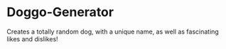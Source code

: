 # Doggo-Generator
Creates a totally random dog, with a unique name, as well as fascinating likes and dislikes!
